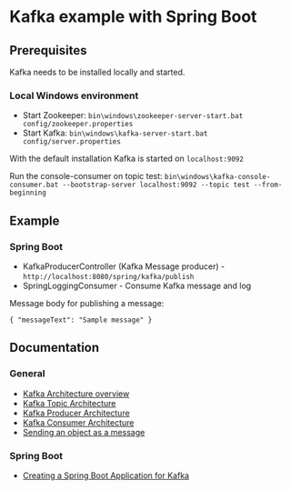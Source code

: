 # Kafka example with Spring Boot

## Prerequisites

Kafka needs to be installed locally and started.

### Local Windows environment

- Start Zookeeper: `bin\windows\zookeeper-server-start.bat config/zookeeper.properties`
- Start Kafka: `bin\windows\kafka-server-start.bat config/server.properties`

With the default installation Kafka is started on `localhost:9092`

Run the console-consumer on topic test: `bin\windows\kafka-console-consumer.bat --bootstrap-server localhost:9092 --topic test --from-beginning` 

## Example

### Spring Boot

- KafkaProducerController (Kafka Message producer) - `http://localhost:8080/spring/kafka/publish`
- SpringLoggingConsumer - Consume Kafka message and log

Message body for publishing a message:

`{
    "messageText": "Sample message"
}`

## Documentation

### General
* [Kafka Architecture overview](https://dzone.com/articles/kafka-architecture)
* [Kafka Topic Architecture](https://dzone.com/articles/kafka-topic-architecture-replication-failover-and)
* [Kafka Producer Architecture](https://dzone.com/articles/kafka-producer-architecture-picking-the-partition)
* [Kafka Consumer Architecture](https://dzone.com/articles/kafka-consumer-architecture-consumer-groups-and-su)
* [Sending an object as a message](https://blog.knoldus.com/kafka-sending-object-as-a-message/)

### Spring Boot
* [Creating a Spring Boot Application for Kafka](https://www.confluent.io/blog/apache-kafka-spring-boot-application/#one)
